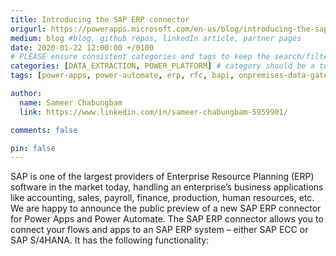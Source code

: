```yaml
---
title: Introducing the SAP ERP connector
origurl: https://powerapps.microsoft.com/en-us/blog/introducing-the-sap-erp-connector/
medium: blog #blog, github repos, linkedIn article, partner pages
date: 2020-01-22 12:00:00 +/0100
# PLEASE ensure consistent categories and tags to keep the search/filtering meaningful!
categories: [DATA_EXTRACTION, POWER_PLATFORM] # category should be a topic and sub-category primary product
tags: [power-apps, power-automate, erp, rfc, bapi, onpremises-data-gateway]     # TAG names should always be lowercase

author:
  name: Sameer Chabungbam
  link: https://www.linkedin.com/in/sameer-chabungbam-5959901/

comments: false

pin: false
---
```


SAP is one of the largest providers of Enterprise Resource Planning (ERP) software in the market today, handling an enterprise’s business applications like accounting, sales, payroll, finance, production, human resources, etc. We are happy to announce the  public preview of a new SAP ERP connector for Power Apps and Power Automate. The SAP ERP connector allows you to connect your flows and apps to an SAP ERP system – either SAP ECC or SAP S/4HANA. It has the following functionality:
